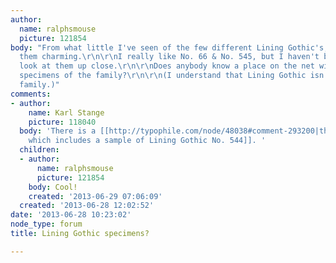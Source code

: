 ```yaml
---
author:
  name: ralphsmouse
  picture: 121854
body: "From what little I've seen of the few different Lining Gothic's, I find the
  them charming.\r\n\r\nI really like No. 66 & No. 545, but I haven't been able to
  look at them up close.\r\n\r\nDoes anybody know a place on the net with some good
  specimens of the family?\r\n\r\n(I understand that Lining Gothic isn't a full-fledged
  family.)"
comments:
- author:
    name: Karl Stange
    picture: 118040
  body: 'There is a [[http://typophile.com/node/48038#comment-293200|thread from 2008
    which includes a sample of Lining Gothic No. 544]]. '
  children:
  - author:
      name: ralphsmouse
      picture: 121854
    body: Cool!
    created: '2013-06-29 07:06:09'
  created: '2013-06-28 12:02:52'
date: '2013-06-28 10:23:02'
node_type: forum
title: Lining Gothic specimens?

---
```

